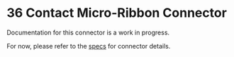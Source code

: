 # 36 Contact Micro-Ribbon Connector
Documentation for this connector is a work in progress.

For now, please refer to the [specs](specs.yaml) for connector details.
